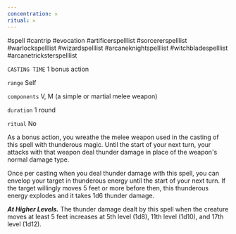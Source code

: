 ```yaml
---
concentration: 𐄂
ritual: 𐄂
---
```

#spell #cantrip #evocation #artificerspelllist #sorcererspelllist #warlockspelllist #wizardspelllist #arcaneknightspelllist #witchbladespelllist #arcanetricksterspelllist

`CASTING TIME`
1 bonus action

`range`
Self

`components`
V, M (a simple or martial melee weapon)

`duration`
1 round

`ritual`
No

As a bonus action, you wreathe the melee weapon used in the casting of this spell with thunderous magic. Until the start of your next turn, your attacks with that weapon deal thunder damage in place of the weapon's normal damage type.

Once per casting when you deal thunder damage with this spell, you can envelop your target in thunderous energy until the start of your next turn. If the target willingly moves 5 feet or more before then, this thunderous energy explodes and it takes 1d6 thunder damage.

_**At Higher Levels.**_ The thunder damage dealt by this spell when the creature moves at least 5 feet increases at 5th level (1d8), 11th level (1d10), and 17th level (1d12).